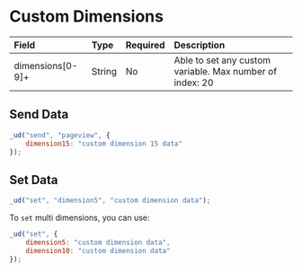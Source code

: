# Custom Dimensions

| Field            | Type   | Required | Description                                              |
| :--------------- | :----- | :------- | :------------------------------------------------------- |
| dimensions[0-9]+ | String | No       | Able to set any custom variable. Max number of index: 20 |

## Send Data

```js
_ud("send", "pageview", {
    dimension15: "custom dimension 15 data"
});
```

## Set Data

```js
_ud("set", "dimension5", "custom dimension data");
```

To `set` multi dimensions, you can use:

```js
_ud("set", {
    dimension5: "custom dimension data",
    dimension10: "custom dimension data"
});
```
